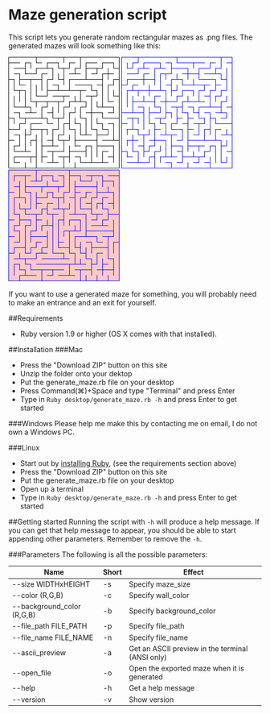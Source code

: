 # Maze generation script

This script lets you generate random rectangular mazes as .png files. The generated mazes will look something like this:

![maze 1](https://github.com/emilbonnek/generate_maze/blob/master/mazes/1.png)
![maze 2](https://github.com/emilbonnek/generate_maze/blob/master/mazes/2.png)
![maze 3](https://github.com/emilbonnek/generate_maze/blob/master/mazes/3.png)

If you want to use a generated maze for something, you will probably need to make an entrance and an exit for yourself.

##Requirements
*   Ruby version 1.9 or higher (OS X comes with that installed). 

##Installation
###Mac
*   Press the "Download ZIP" button on this site
*   Unzip the folder onto your dektop
*   Put the generate_maze.rb file on your desktop
*   Press Command(⌘)+Space and type "Terminal" and press Enter
*   Type in `Ruby desktop/generate_maze.rb -h` and press Enter to get started

###Windows
Please help me make this by contacting me on email, I do not own a Windows PC.

###Linux
*   Start out by [installing Ruby](https://www.ruby-lang.org/en/documentation/installation/), (see the requirements section above)
*   Press the "Download ZIP" button on this site
*   Put the generate_maze.rb file on your desktop
*   Open up a terminal
*   Type in `Ruby desktop/generate_maze.rb -h` and press Enter to get started

##Getting started
Running the script with `-h` will produce a help message. If you can get that help message to appear, you should be able to start appending other parameters. Remember to remove the `-h`.

###Parameters
The following is all the possible parameters:

| Name                       | Short | Effect                                           |
|----------------------------|-------|--------------------------------------------------|
| --size WIDTHxHEIGHT        | -s    | Specify maze_size                                |
| --color (R,G,B)            | -c    | Specify wall_color                               |
| --background_color (R,G,B) | -b    | Specify background_color                         |
| --file_path FILE_PATH      | -p    | Specify file_path                                |
| --file_name FILE_NAME      | -n    | Specify file_name                                |
| --ascii_preview            | -a    | Get an ASCII preview in the terminal (ANSI only) |
| --open_file                | -o    | Open the exported maze when it is generated      |
| --help                     | -h    | Get a help message                               |
| --version                  | -v    | Show version                                     |